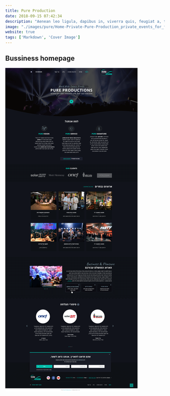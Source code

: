 ```yaml
---
title: ‏‏Pure Production
date: 2018-09-15 07:42:34
description: "Aenean leo ligula, dapibus in, viverra quis, feugiat a, tellus. Phasellus viverra nulla ut metus varius laoreet."
image: "./images/pure/‏‏Home-Private-Pure-Production_private_events_for_final_DEV.png"
website: true
tags: ['Markdown', 'Cover Image']
---
```



<h2 class="uk-heading-line"><span>Bussiness homepage</span></h2>

![about Page](./images/pure/Home-Bussiness-Pure-Production_for-dev.png)
